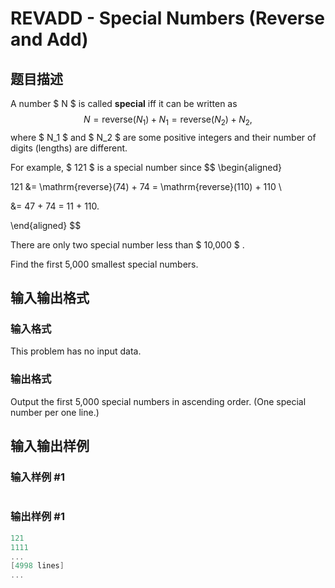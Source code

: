 # REVADD - Special Numbers (Reverse and Add)

## 题目描述

 A number $ N $ is called **special** iff it can be written as $$ N = \mathrm{reverse}(N_1) + N_1 = \mathrm{reverse}(N_2) + N_2, $$ where $ N_1 $ and $ N_2 $ are some positive integers and their number of digits (lengths) are different.

For example, $ 121 $ is a special number since $$ \begin{aligned}

121 &= \mathrm{reverse}(74) + 74 = \mathrm{reverse}(110) + 110 \\

&= 47 + 74 = 11 + 110.

\end{aligned} $$

There are only two special number less than $ 10,000 $ .

Find the first 5,000 smallest special numbers.

## 输入输出格式

### 输入格式

This problem has no input data.

### 输出格式

Output the first 5,000 special numbers in ascending order. (One special number per one line.)

## 输入输出样例

### 输入样例 #1

```cpp

```
### 输出样例 #1

```cpp
121
1111
...
[4998 lines]
...
```


